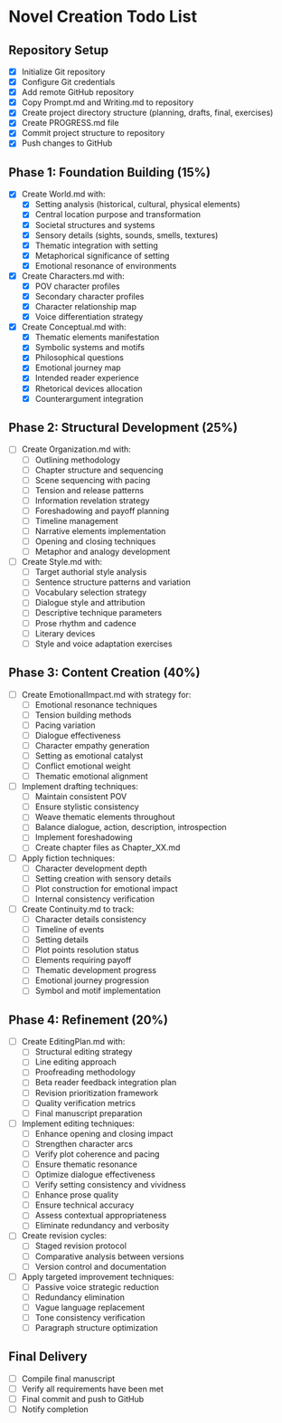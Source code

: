 # Novel Creation Todo List

## Repository Setup
- [x] Initialize Git repository
- [x] Configure Git credentials
- [x] Add remote GitHub repository
- [x] Copy Prompt.md and Writing.md to repository
- [x] Create project directory structure (planning, drafts, final, exercises)
- [x] Create PROGRESS.md file
- [x] Commit project structure to repository
- [x] Push changes to GitHub

## Phase 1: Foundation Building (15%)
- [x] Create World.md with:
  - [x] Setting analysis (historical, cultural, physical elements)
  - [x] Central location purpose and transformation
  - [x] Societal structures and systems
  - [x] Sensory details (sights, sounds, smells, textures)
  - [x] Thematic integration with setting
  - [x] Metaphorical significance of setting
  - [x] Emotional resonance of environments
- [x] Create Characters.md with:
  - [x] POV character profiles
  - [x] Secondary character profiles
  - [x] Character relationship map
  - [x] Voice differentiation strategy
- [x] Create Conceptual.md with:
  - [x] Thematic elements manifestation
  - [x] Symbolic systems and motifs
  - [x] Philosophical questions
  - [x] Emotional journey map
  - [x] Intended reader experience
  - [x] Rhetorical devices allocation
  - [x] Counterargument integration

## Phase 2: Structural Development (25%)
- [ ] Create Organization.md with:
  - [ ] Outlining methodology
  - [ ] Chapter structure and sequencing
  - [ ] Scene sequencing with pacing
  - [ ] Tension and release patterns
  - [ ] Information revelation strategy
  - [ ] Foreshadowing and payoff planning
  - [ ] Timeline management
  - [ ] Narrative elements implementation
  - [ ] Opening and closing techniques
  - [ ] Metaphor and analogy development
- [ ] Create Style.md with:
  - [ ] Target authorial style analysis
  - [ ] Sentence structure patterns and variation
  - [ ] Vocabulary selection strategy
  - [ ] Dialogue style and attribution
  - [ ] Descriptive technique parameters
  - [ ] Prose rhythm and cadence
  - [ ] Literary devices
  - [ ] Style and voice adaptation exercises

## Phase 3: Content Creation (40%)
- [ ] Create EmotionalImpact.md with strategy for:
  - [ ] Emotional resonance techniques
  - [ ] Tension building methods
  - [ ] Pacing variation
  - [ ] Dialogue effectiveness
  - [ ] Character empathy generation
  - [ ] Setting as emotional catalyst
  - [ ] Conflict emotional weight
  - [ ] Thematic emotional alignment
- [ ] Implement drafting techniques:
  - [ ] Maintain consistent POV
  - [ ] Ensure stylistic consistency
  - [ ] Weave thematic elements throughout
  - [ ] Balance dialogue, action, description, introspection
  - [ ] Implement foreshadowing
  - [ ] Create chapter files as Chapter_XX.md
- [ ] Apply fiction techniques:
  - [ ] Character development depth
  - [ ] Setting creation with sensory details
  - [ ] Plot construction for emotional impact
  - [ ] Internal consistency verification
- [ ] Create Continuity.md to track:
  - [ ] Character details consistency
  - [ ] Timeline of events
  - [ ] Setting details
  - [ ] Plot points resolution status
  - [ ] Elements requiring payoff
  - [ ] Thematic development progress
  - [ ] Emotional journey progression
  - [ ] Symbol and motif implementation

## Phase 4: Refinement (20%)
- [ ] Create EditingPlan.md with:
  - [ ] Structural editing strategy
  - [ ] Line editing approach
  - [ ] Proofreading methodology
  - [ ] Beta reader feedback integration plan
  - [ ] Revision prioritization framework
  - [ ] Quality verification metrics
  - [ ] Final manuscript preparation
- [ ] Implement editing techniques:
  - [ ] Enhance opening and closing impact
  - [ ] Strengthen character arcs
  - [ ] Verify plot coherence and pacing
  - [ ] Ensure thematic resonance
  - [ ] Optimize dialogue effectiveness
  - [ ] Verify setting consistency and vividness
  - [ ] Enhance prose quality
  - [ ] Ensure technical accuracy
  - [ ] Assess contextual appropriateness
  - [ ] Eliminate redundancy and verbosity
- [ ] Create revision cycles:
  - [ ] Staged revision protocol
  - [ ] Comparative analysis between versions
  - [ ] Version control and documentation
- [ ] Apply targeted improvement techniques:
  - [ ] Passive voice strategic reduction
  - [ ] Redundancy elimination
  - [ ] Vague language replacement
  - [ ] Tone consistency verification
  - [ ] Paragraph structure optimization

## Final Delivery
- [ ] Compile final manuscript
- [ ] Verify all requirements have been met
- [ ] Final commit and push to GitHub
- [ ] Notify completion
